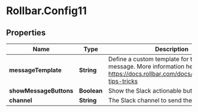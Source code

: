 # Rollbar.Config11

## Properties

Name | Type | Description | Notes
------------ | ------------- | ------------- | -------------
**messageTemplate** | **String** | Define a custom template for the Slack message. More information here https://docs.rollbar.com/docs/slack#section-tips-tricks | [optional] 
**showMessageButtons** | **Boolean** | Show the Slack actionable buttons | [optional] 
**channel** | **String** | The Slack channel to send the messages | [optional] 


